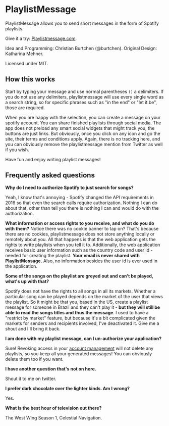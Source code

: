 # PlaylistMessage
PlaylistMessage allows you to send short messages in the form of Spotify playlists.

Give it a try: [Playlistmessage.com](https://playlistmessage.com).

Idea and Programming: Christian Burtchen (@burtchen). Original Design: Katharina Mehner.

Licensed under MIT.

## How this works
Start by typing your message and use normal parentheses `()` a delimiters. If you do not use any delimiters, playlistmessage will use every single word as a search string, so for specific phrases such as "in the end" or "let it be", those are required.

When you are happy with the selection, you can create a message on your spotify account. You can share finished playlists through social media. The app does not preload any smart social widgets that might track you, the buttons are just links. But obviously, once you click on any icon and go the site, their terms and conditions apply. Again, there is no tracking here, and you can obviously remove the playlistmessage mention from Twitter as well if you wish.

Have fun and enjoy writing playlist messages!

## Frequently asked questions

**Why do I need to authorize Spotify to just search for songs?**

Yeah, I know that's annoying - Spotify changed the API requirements in 2016 so that even the search calls require authorization. Nothing I can do about that, other than tell you there is nothing I can and would do with the authorization.

**What information or access rights to you receive, and what do you do with them?**
Notice there was no cookie banner to tap on? That's because there are no cookies, playlistmessage does not store anything locally or remotely about you. All that happens is that the web application gets the rights to write playlists when you tell it to. Additionally, the web application receives basic user information such as the country code and user id - needed for creating the playlist. **Your email is never shared with PlaylistMessage.** Also, no information besides the user id is ever used in the application.

**Some of the songs on the playlist are greyed out and can't be played, what's up with that?**

Spotify does not have the rights to all songs in all its markets. Whether a particular song can be played depends on the market of the user that views the playlist. So it might be that you, based in the US, create a playlist message for someone in Brazil and they can't play it - **but they will still be able to read the songs titles and thus the message**. I used to have a "restrict by market" feature, but because it's a bit complicated given the markets for senders and recipients involved, I've deactivated it. Give me a shout and I'll bring it back.

**I am done with my playlist message, can I un-authorize your application?**

Sure! Revoking access in your [account management](https://www.spotify.com/de/account/apps/) will not delete any playlists, so you keep all your generated messages! You can obviously delete them too if you want. 

**I have another question that's not on here.**

Shout it to me on twitter.

**I prefer dark chocolate over the lighter kinds. Am I wrong?**

Yes.

**What is the best hour of television out there?**

The West Wing Season 1, Celestial Navigation.